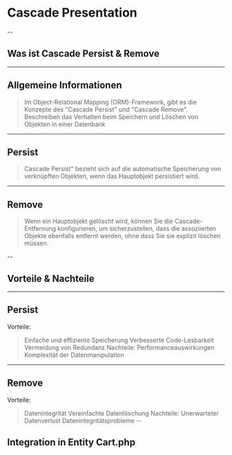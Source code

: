 # Cascade Presentation

--

## Was ist Cascade Persist & Remove

---

## Allgemeine Informationen

> Im Object-Relational Mapping (ORM)-Framework, gibt es die Konzepte des "Cascade Persist" und "Cascade Remove".
> Beschreiben das Verhalten beim Speichern und Löschen von Objekten in einer Datenbank

---

## Persist

> Cascade Persist" bezieht sich auf die automatische Speicherung von verknüpften Objekten, wenn das Hauptobjekt persistiert wird.

---

## Remove

> Wenn ein Hauptobjekt gelöscht wird, können Sie die Cascade-Entfernung konfigurieren, um sicherzustellen, dass die assoziierten Objekte ebenfalls entfernt werden, ohne dass Sie sie explizit löschen müssen.

--

## Vorteile & Nachteile

---


## Persist
Vorteile:
> Einfache und effiziente Speicherung
> Verbesserte Code-Lesbarkeit
> Vermeidung von Redundanz
Nachteile:
> Performanceauswirkungen
> Komplexität der Datenmanipulation

---

## Remove
 Vorteile:
> Datenintegrität
> Vereinfachte Datenlöschung
Nachteile:
> Unerwarteter Datenverlust
> Datenintegritätsprobleme
--

## Integration in Entity Cart.php






